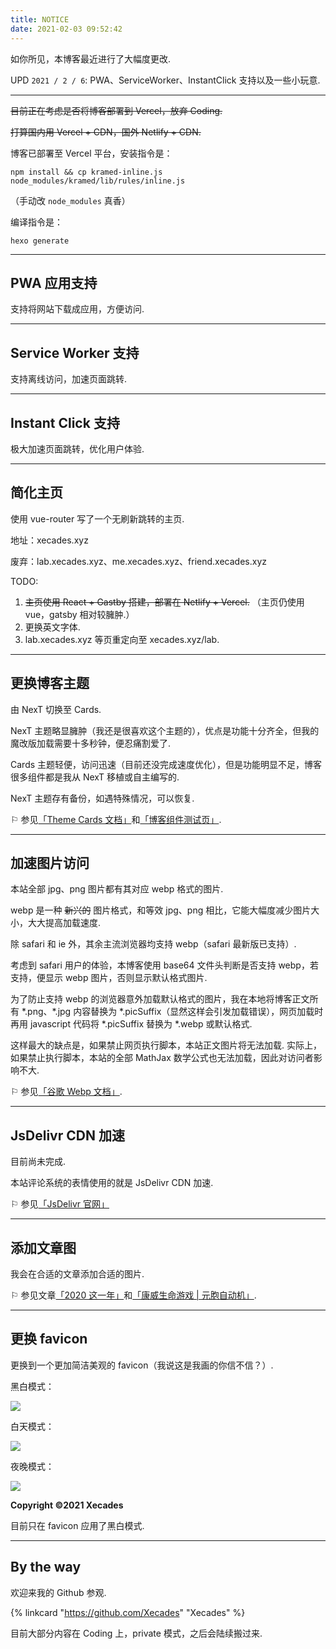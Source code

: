 ```yaml
---
title: NOTICE
date: 2021-02-03 09:52:42
---
```


如你所见，本博客最近进行了大幅度更改.

UPD `2021 / 2 / 6`: PWA、ServiceWorker、InstantClick 支持以及一些小玩意.

<!-- more -->

---

~~目前正在考虑是否将博客部署到 Vercel，放弃 Coding.~~

~~打算国内用 Vercel + CDN，国外 Netlify + CDN.~~

博客已部署至 Vercel 平台，安装指令是：

```
npm install && cp kramed-inline.js node_modules/kramed/lib/rules/inline.js
```

（手动改 `node_modules` 真香）

编译指令是：

```
hexo generate
```

<!-- placeholder -->

---

## PWA 应用支持

支持将网站下载成应用，方便访问.

---

## Service Worker 支持

支持离线访问，加速页面跳转.

---

## Instant Click 支持

极大加速页面跳转，优化用户体验.

---

## 简化主页

使用 vue-router 写了一个无刷新跳转的主页.

地址：xecades.xyz

废弃：lab.xecades.xyz、me.xecades.xyz、friend.xecades.xyz

TODO:

1. ~~主页使用 React + Gastby 搭建，部署在 Netlify + Vercel.~~ （主页仍使用 vue，gatsby 相对较臃肿.）
2. 更换英文字体.
3. lab.xecades.xyz 等页重定向至 xecades.xyz/lab.


---

## 更换博客主题

由 NexT 切换至 Cards.

NexT 主题略显臃肿（我还是很喜欢这个主题的），优点是功能十分齐全，但我的魔改版加载需要十多秒钟，便忍痛割爱了.

Cards 主题轻便，访问迅速（目前还没完成速度优化），但是功能明显不足，博客很多组件都是我从 NexT 移植或自主编写的.

NexT 主题存有备份，如遇特殊情况，可以恢复.

⚐ 参见[「Theme Cards 文档」](https://theme-cards.ichr.me/)和[「博客组件测试页」](https://blog.xecades.xyz/articles/test/).

---

## 加速图片访问

本站全部 jpg、png 图片都有其对应 webp 格式的图片.

webp 是一种 ~~新兴的~~ 图片格式，和等效 jpg、png 相比，它能大幅度减少图片大小，大大提高加载速度.

除 safari 和 ie 外，其余主流浏览器均支持 webp（safari 最新版已支持）.

考虑到 safari 用户的体验，本博客使用 base64 文件头判断是否支持 webp，若支持，便显示 webp 图片，否则显示默认格式图片.

为了防止支持 webp 的浏览器意外加载默认格式的图片，我在本地将博客正文所有 \*.png、\*.jpg 内容替换为 \*.picSuffix（显然这样会引发加载错误），网页加载时再用 javascript 代码将 \*.picSuffix 替换为 \*.webp 或默认格式.

这样最大的缺点是，如果禁止网页执行脚本，本站正文图片将无法加载. 实际上，如果禁止执行脚本，本站的全部 MathJax 数学公式也无法加载，因此对访问者影响不大.

⚐ 参见[「谷歌 Webp 文档」](https://developers.google.cn/speed/webp/).

---

## JsDelivr CDN 加速

目前尚未完成.

本站评论系统的表情使用的就是 JsDelivr CDN 加速.

⚐ 参见[「JsDelivr 官网」](http://jsdelivr.com/)

---

## 添加文章图

我会在合适的文章添加合适的图片.

⚐ 参见文章[「2020 这一年」](https://blog.xecades.xyz/articles/2020-2021/)和[「康威生命游戏 | 元胞自动机」](https://blog.xecades.xyz/articles/LifeGame/).

---

## 更换 favicon

更换到一个更加简洁美观的 favicon（我说这是我画的你信不信？）.

黑白模式：

![](/assets/notice-pic1.png)

白天模式：

![](/assets/notice-pic2.png)

夜晚模式：

![](/assets/notice-pic3.png)

**Copyright ©2021 Xecades**

目前只在 favicon 应用了黑白模式.

---

## By the way

欢迎来我的 Github 参观.

{% linkcard "https://github.com/Xecades" "Xecades" %}

目前大部分内容在 Coding 上，private 模式，之后会陆续搬过来.